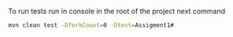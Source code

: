 To run tests run in console in the root of the project next command 
```bash
mvn clean test -DforkCount=0 -Dtest=Assigment1#